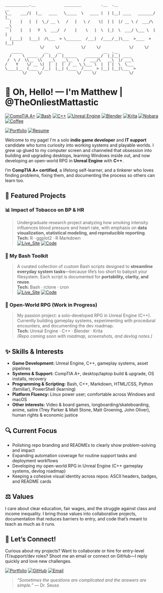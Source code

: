 ```
___________.__             ________         .__  .__                 __   
\__    ___/|  |__   ____   \_____  \   ____ |  | |__| ____   _______/  |_ 
  |    |   |  |  \_/ __ \   /   |   \ /    \|  | |  |/ __ \ /  ___/\   __\
  |    |   |   Y  \  ___/  /    |    \   |  \  |_|  \  ___/ \___ \  |  |  
  |____|   |___|  /\___  > \_______  /___|  /____/__|\___  >____  > |__|  
                \/     \/          \/     \/             \/     \/        
   _____          __    __                   __  .__                      
  /     \ _____ _/  |__/  |______    _______/  |_|__| ____                
 /  \ /  \\__  \\   __\   __\__  \  /  ___/\   __\  |/ ___\               
/    Y    \/ __ \|  |  |  |  / __ \_\___ \  |  | |  \  \___               
\____|__  (____  /__|  |__| (____  /____  > |__| |__|\___  >              
        \/     \/                \/     \/               \/               
```

# 👋 Oh, Hello! — I'm Matthew | @TheOnliestMattastic

[![CompTIA A+](https://img.shields.io/badge/A+_Certified-bd93f9?style=for-the-badge&logo=comptia&logoSize=auto&labelColor=6272a4)](https://www.credly.com/badges/b85bd0a5-0d6a-4d27-ba9b-1fee27e397f0/public_url)
[![Bash](https://img.shields.io/badge/Bash-bd93f9?style=for-the-badge&logo=gnu-bash&logoColor=white&logosize=auto&labelColor=6272a4)](https://www.gnu.org/software/bash/)
[![C++](https://img.shields.io/badge/C%2B%2B-bd93f9?style=for-the-badge&logo=c%2B%2B&labelColor=6272a4)](https://isocpp.org/)
[![Unreal Engine](https://img.shields.io/badge/Unreal_Engine-bd93f9?style=for-the-badge&logo=unrealengine&logosize=auto&labelColor=6272a4)](https://www.unrealengine.com/)
[![Blender](https://img.shields.io/badge/Blender-bd93f9?style=for-the-badge&logo=blender&logoColor=white&labelColor=6272a4)](https://www.blender.org/)
[![Krita](https://img.shields.io/badge/Krita-bd93f9?style=for-the-badge&logo=krita&logoColor=white&labelColor=6272a4)](https://krita.org/en/)
[![Nobara](https://img.shields.io/badge/Nobaraux-bd93f9?style=for-the-badge&logo=nobaralinux&labelColor=6272a4)](https://nobaraproject.org/)
[![Coffee](https://img.shields.io/badge/Coffee-bd93f9?style=for-the-badge&logo=buy-me-a-coffee&logoColor=white&labelColor=6272a4)](https://en.wikipedia.org/wiki/The_Oh,_Hello_Show)  

[![Portfolio](https://img.shields.io/badge/Portfolio-bd93f9?style=for-the-badge&logo=githubpages&logoSize=auto&labelColor=6272a4)](https://theonliestmattastic.github.io/)
[![Resume](https://img.shields.io/badge/PDF-Resume-bd93f9?style=for-the-badge&labelColor=6272a4)](https://raw.githubusercontent.com/theonliestmattastic/theonliestmattastic.github.io/main/assets/docs/resume.pdf)

Welcome to my page! I'm a solo **indie game developer** and **IT support** candidate who turns curiosity into working systems and playable worlds. I grew up glued to my computer screen and channeled that obsession into building and upgrading desktops, learning Windows inside out, and now developing an open-world RPG in **Unreal Engine** with **C++**.  

I’m **CompTIA A+ certified**, a lifelong self-learner, and a tinkerer who loves finding problems, fixing them, and documenting the process so others can learn too.  

## 🧩 Featured Projects

### 📊 Impact of Tobacco on BP & HR  
> Undergraduate research project analyzing how smoking intensity influences blood pressure and heart rate, with emphasis on **data visualization, statistical modeling, and reproducible reporting**.  
**Tech:** R · ggplot2 · R Markdown   
[![Live_Site](https://img.shields.io/badge/Report-bd93f9?style=for-the-badge&logo=githubpages&logoSize=auto&labelColor=6272a4)](https://theonliestmattastic.github.io/Psychology-Research-Impact-of-Tobacco-on-BP-and-HR/) 
[![Code](https://img.shields.io/badge/GitHub-Code-bd93f9?style=for-the-badge&logo=github&logoSize=auto&&labelColor=6272a4)](https://github.com/theonliestmattastic/Psychology-Research-Impact-of-Tobacco-on-BP-and-HR)

### 🧰 My Bash Toolkit  
> A curated collection of custom Bash scripts designed to **streamline everyday system tasks**—because life’s too short to babysit your filesystem. Each script is documented for **portability, clarity, and reuse**.  
**Tech:** Bash · rclone · cron  
[![Live_Site](https://img.shields.io/badge/Site-bd93f9?style=for-the-badge&logo=githubpages&logoSize=auto&labelColor=6272a4)](https://theonliestmattastic.github.io/my-bash-toolkit/)
[![Code](https://img.shields.io/badge/GitHub-Code-bd93f9?style=for-the-badge&logo=github&logoSize=auto&labelColor=6272a4)](https://theonliestmattastic.github.io/my-bash-toolkit/)

### 👾 Open-World RPG (Work in Progress)  
> My passion project: a solo-developed RPG in Unreal Engine (C++). Currently building gameplay systems, experimenting with procedural encounters, and documenting the dev roadmap.  
**Tech:** Unreal Engine · C++ · Blender · Krita  
*(Repo coming soon with roadmap, screenshots, and devlog notes.)*

## ✨ Skills & Interests

- **Game Development:** Unreal Engine, C++, gameplay systems, asset pipelines  
- **Systems & Support:** CompTIA A+, desktop/laptop build & upgrade, OS installs, recovery  
- **Programming & Scripting:** Bash, C++, Markdown, HTML/CSS, Python (familiar), PowerShell (learning)  
- **Platform Fluency:** Linux power user; comfortable across Windows and macOS  
- **Other interests:** Video & board games, longboarding/skateboarding, anime, satire (Trey Parker & Matt Stone, Matt Groening, John Oliver), human rights & economic justice  

## 🔍 Current Focus

- Polishing repo branding and READMEs to clearly show problem-solving and impact  
- Expanding automation coverage for routine support tasks and deployment workflows  
- Developing my open-world RPG in Unreal Engine (C++ gameplay systems, devlog roadmap)  
- Keeping a cohesive visual identity across repos: ASCII headers, badges, and README cards  

## ⚖️ Values

I care about clear education, fair wages, and the struggle against class and income inequality. I bring those values into collaborative projects, documentation that reduces barriers to entry, and code that’s meant to teach as much as it runs.  

## 🤝 Let’s Connect!

Curious about my projects? Want to collaborate or hire for entry-level IT/support/dev roles?
Shoot me an email or connect on GitHub—I reply quickly and love new challenges.  

[![Portfolio](https://img.shields.io/badge/Portfolio-bd93f9?style=for-the-badge&logo=githubpages&logoSize=auto&labelColor=6272a4)](https://theonliestmattastic.github.io/)
[![GitHub](https://img.shields.io/badge/GitHub-Profile-bd93f9?style=for-the-badge&logo=github&logoSize=auto&labelColor=6272a4)](https://github.com/theonliestmattastic)
[![Email](https://img.shields.io/badge/Email-bd93f9?style=for-the-badge&logo=gmail&logoColor=white&logoSize=auto&labelColor=6272a4)](mailto:matthew.poole485@gmail.com)  

> _“Sometimes the questions are complicated and the answers are simple.”_ — Dr. Seuss